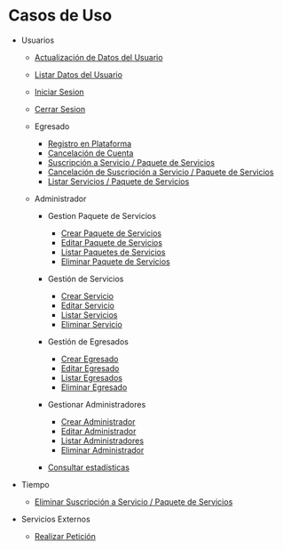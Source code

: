 # Casos de Uso

- Usuarios
  - [Actualización de Datos del Usuario](/Caso_de_Uso/Casos_de_Uso/Usuarios/Actualizar_Datos_Usuario/Readme.md)
  - [Listar Datos del Usuario](/Caso_de_Uso/Casos_de_Uso/Usuarios/Listar_Datos_Usuario/Readme.md)
  - [Iniciar Sesion](/Caso_de_Uso/Casos_de_Uso/Usuarios/Iniciar_Sesion/Readme.md)
  - [Cerrar Sesion](/Caso_de_Uso/Casos_de_Uso/Usuarios/Cerrar_Sesion/Readme.md)
  - Egresado
    - [Registro en Plataforma](/Caso_de_Uso/Casos_de_Uso/Usuarios/Egresado/Registro_en_plataforma/Readme.md)
    - [Cancelación de Cuenta](/Caso_de_Uso/Casos_de_Uso/Usuarios/Egresado/Cancelación_de_Cuenta/Readme.md)
    - [Suscripción a Servicio / Paquete de Servicios](/Caso_de_Uso/Casos_de_Uso/Usuarios/Egresado/CRD_Suscripción/Crear_Suscripción/Readme.md)
    - [Cancelación de Suscripción a Servicio / Paquete de Servicios](/Caso_de_Uso/Casos_de_Uso/Usuarios/Egresado/CRD_Suscripción/Terminar_Suscripción/Readme.md)
    - [Listar Servicios / Paquete de Servicios](/Caso_de_Uso/Casos_de_Uso/Usuarios/Egresado/CRD_Suscripción/Listar_Suscripción/Readme.md)

  - Administrador
    - Gestion Paquete de Servicios
      - [Crear Paquete de Servicios](/Caso_de_Uso/Casos_de_Uso/Usuarios/Administrador/CRUD_Paquetes_de_Servicios/Crear_Paquete/Readme.md)
      - [Editar Paquete de Servicios](/Caso_de_Uso/Casos_de_Uso/Usuarios/Administrador/CRUD_Paquetes_de_Servicios/Editar_Paquete/Readme.md)
      - [Listar Paquetes de Servicios](/Caso_de_Uso/Casos_de_Uso/Usuarios/Administrador/CRUD_Paquetes_de_Servicios/Listar_Paquetes/Readme.md)
      - [Eliminar Paquete de Servicios](/Caso_de_Uso/Casos_de_Uso/Usuarios/Administrador/CRUD_Paquetes_de_Servicios/Eliminar_Paquete/Readme.md)
    - Gestión de Servicios
      - [Crear Servicio](/Caso_de_Uso/Casos_de_Uso/Usuarios/Administrador/CRUD_Servicio/Crear_Servicio/Readme.md)
      - [Editar Servicio](/Caso_de_Uso/Casos_de_Uso/Usuarios/Administrador/CRUD_Servicio/Editar_Servicio/Readme.md)
      - [Listar Servicios](/Caso_de_Uso/Casos_de_Uso/Usuarios/Administrador/CRUD_Servicio/Listar_Servicio/Readme.md)
      - [Eliminar Servicio](/Caso_de_Uso/Casos_de_Uso/Usuarios/Administrador/CRUD_Servicio/Eliminar_Servicio/Readme.md)
    - Gestión de Egresados
      - [Crear Egresado](/Caso_de_Uso/Casos_de_Uso/Usuarios/Administrador/CRUD_Egresados/Crear_Egresado/Readme.md)
      - [Editar Egresado](/Caso_de_Uso/Casos_de_Uso/Usuarios/Administrador/CRUD_Egresados/Editar_Egresado/Readme.md)
      - [Listar Egresados](/Caso_de_Uso/Casos_de_Uso/Usuarios/Administrador/CRUD_Egresados/Listar_Egresado/Readme.md)
      - [Eliminar Egresado](/Caso_de_Uso/Casos_de_Uso/Usuarios/Administrador/CRUD_Egresados/Eliminar_Egresado/Readme.md)

    - Gestionar Administradores
      - [Crear Administrador](/Caso_de_Uso/Casos_de_Uso/Usuarios/Administrador/CRUD_Administradores/Crear_Administrador/Readme.md)
      - [Editar Administrador](/Caso_de_Uso/Casos_de_Uso/Usuarios/Administrador/CRUD_Administradores/Editar_Administrador/Readme.md)
      - [Listar Administradores](/Caso_de_Uso/Casos_de_Uso/Usuarios/Administrador/CRUD_Administradores/Listar_Administrador/Readme.md)
      - [Eliminar Administrador](/Caso_de_Uso/Casos_de_Uso/Usuarios/Administrador/CRUD_Administradores/Eliminar_Administrador/Readme.md)

    - [Consultar estadísticas](/Caso_de_Uso/Casos_de_Uso/Usuarios/Administrador/ConsultarEstadisticas/Readme.md)

- Tiempo
  - [Eliminar Suscripción a Servicio / Paquete de Servicios](/Caso_de_Uso/Casos_de_Uso/Tiempo/Eliminar_Suscripciones/Readme.md)

- Servicios Externos
  - [Realizar Petición](/Caso_de_Uso/Casos_de_Uso/Servicios_Externos/Realizar_Peticion/Readme.md)
